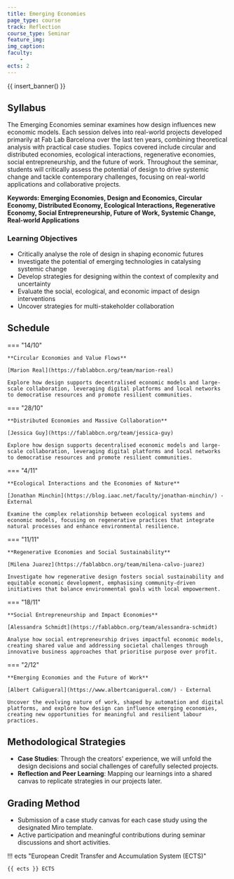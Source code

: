 ```yaml
---
title: Emerging Economies
page_type: course
track: Reflection
course_type: Seminar
feature_img:
img_caption:
faculty:
    - 
ects: 2
---
```



{{ insert_banner() }}

## Syllabus

The Emerging Economies seminar examines how design influences new economic models. Each session delves into real-world projects developed primarily at Fab Lab Barcelona over the last ten years, combining theoretical analysis with practical case studies. Topics covered include circular and distributed economies, ecological interactions, regenerative economies, social entrepreneurship, and the future of work. Throughout the seminar, students will critically assess the potential of design to drive systemic change and tackle contemporary challenges, focusing on real-world applications and collaborative projects.

**Keywords: Emerging Economies, Design and Economics, Circular Economy, Distributed Economy, Ecological Interactions, Regenerative Economy, Social Entrepreneurship, Future of Work, Systemic Change, Real-world Applications**

### Learning Objectives

- Critically analyse the role of design in shaping economic futures
- Investigate the potential of emerging technologies in catalysing systemic change
- Develop strategies for designing within the context of complexity and uncertainty
- Evaluate the social, ecological, and economic impact of design interventions
- Uncover strategies for multi-stakeholder collaboration

## Schedule

=== "14/10"

    **Circular Economies and Value Flows**

    [Marion Real](https://fablabbcn.org/team/marion-real)

    Explore how design supports decentralised economic models and large-scale collaboration, leveraging digital platforms and local networks to democratise resources and promote resilient communities.

=== "28/10"

    **Distributed Economies and Massive Collaboration**

    [Jessica Guy](https://fablabbcn.org/team/jessica-guy)

    Explore how design supports decentralised economic models and large-scale collaboration, leveraging digital platforms and local networks to democratise resources and promote resilient communities.

=== "4/11"

    **Ecological Interactions and the Economies of Nature** 

    [Jonathan Minchin](https://blog.iaac.net/faculty/jonathan-minchin/) - External

    Examine the complex relationship between ecological systems and economic models, focusing on regenerative practices that integrate natural processes and enhance environmental resilience.

=== "11/11"

    **Regenerative Economies and Social Sustainability**

    [Milena Juarez](https://fablabbcn.org/team/milena-calvo-juarez)

    Investigate how regenerative design fosters social sustainability and equitable economic development, emphasising community-driven initiatives that balance environmental goals with local empowerment.

=== "18/11"

    **Social Entrepreneurship and Impact Economies** 

    [Alessandra Schmidt](https://fablabbcn.org/team/alessandra-schmidt) 

    Analyse how social entrepreneurship drives impactful economic models, creating shared value and addressing societal challenges through innovative business approaches that prioritise purpose over profit.

=== "2/12"

    **Emerging Economies and the Future of Work**

    [Albert Cañigueral](https://www.albertcanigueral.com/) - External

    Uncover the evolving nature of work, shaped by automation and digital platforms, and explore how design can influence emerging economies, creating new opportunities for meaningful and resilient labour practices.


## Methodological Strategies

- **Case Studies**: Through the creators' experience, we will unfold the design decisions and social challenges of carefully selected projects.
- **Reflection and Peer Learning**: Mapping our learnings into a shared canvas to replicate strategies in our projects later.

## Grading Method

- Submission of a case study canvas for each case study using the designated Miro template.
- Active participation and meaningful contributions during seminar discussions and short activities.

!!! ects "European Credit Transfer and Accumulation System (ECTS)"

    {{ ects }} ECTS
